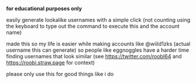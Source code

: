 **for educational purposes only**

easily generate lookalike usernames with a simple click (not counting using the keyboard to type out the command to execute this and the account name)

made this so my life is easier while making accounts like @wiild1zks (actual username this can generate) so people like eggnoggles have a harder time finding usernames that look similar (see https://twitter.com/roobl64 and https://roobi.straw.page for context)

please only use this for good things like i do
